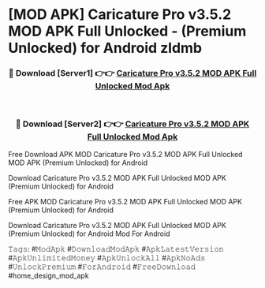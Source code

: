 # [MOD APK] Caricature Pro v3.5.2 MOD APK Full Unlocked - (Premium Unlocked) for Android zldmb



<div align="center">
<h3>🔴 Download [Server1] 👉👉 <a href="https://momento.my/?title=Caricature_Pro_v3.5.2_MOD_APK_Full_Unlocked">Caricature Pro v3.5.2 MOD APK Full Unlocked Mod Apk</a></h3><br>

<h3>🔴 Download [Server2] 👉👉 <a href="https://momento.my/?title=Caricature_Pro_v3.5.2_MOD_APK_Full_Unlocked">Caricature Pro v3.5.2 MOD APK Full Unlocked Mod Apk</a></h3>
</div>



Free Download APK MOD Caricature Pro v3.5.2 MOD APK Full Unlocked MOD APK (Premium Unlocked) for Android

Download Caricature Pro v3.5.2 MOD APK Full Unlocked MOD APK (Premium Unlocked) for Android

Free APK MOD Caricature Pro v3.5.2 MOD APK Full Unlocked MOD APK (Premium Unlocked) for Android

Download Caricature Pro v3.5.2 MOD APK Full Unlocked MOD APK (Premium Unlocked) for Android Mod For Android

𝚃𝚊𝚐𝚜: #𝙼𝚘𝚍𝙰𝚙𝚔 #𝙳𝚘𝚠𝚗𝚕𝚘𝚊𝚍𝙼𝚘𝚍𝙰𝚙𝚔 #𝙰𝚙𝚔𝙻𝚊𝚝𝚎𝚜𝚝𝚅𝚎𝚛𝚜𝚒𝚘𝚗 #𝙰𝚙𝚔𝚄𝚗𝚕𝚒𝚖𝚒𝚝𝚎𝚍𝙼𝚘𝚗𝚎𝚢 #𝙰𝚙𝚔𝚄𝚗𝚕𝚘𝚌𝚔𝙰𝚕𝚕 #𝙰𝚙𝚔𝙽𝚘𝙰𝚍𝚜 #𝚄𝚗𝚕𝚘𝚌𝚔𝙿𝚛𝚎𝚖𝚒𝚞𝚖 #𝙵𝚘𝚛𝙰𝚗𝚍𝚛𝚘𝚒𝚍 #𝙵𝚛𝚎𝚎𝙳𝚘𝚠𝚗𝚕𝚘𝚊𝚍 #home_design_mod_apk

